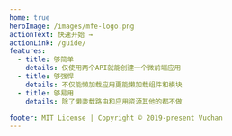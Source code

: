 ```yaml
---
home: true
heroImage: /images/mfe-logo.png
actionText: 快速开始 →
actionLink: /guide/
features:
  - title: 够简单
    details: 仅使用两个API就能创建一个微前端应用
  - title: 够强悍
    details: 不仅能懒加载应用更能懒加载组件和模块
  - title: 够易用
    details: 除了懒装载路由和应用资源其他的都不做

footer: MIT License | Copyright © 2019-present Vuchan
---
```

